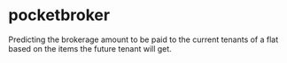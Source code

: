 # pocketbroker
Predicting the brokerage amount to be paid to the current tenants of a flat based on the items the future tenant will get.
